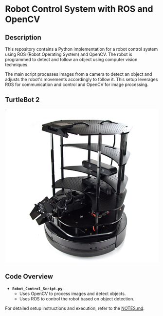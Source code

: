 # Robot Control System with ROS and OpenCV

## Description
This repository contains a Python implementation for a robot control system using ROS (Robot Operating System) and OpenCV. The robot is programmed to detect and follow an object using computer vision techniques.

The main script processes images from a camera to detect an object and adjusts the robot's movements accordingly to follow it. This setup leverages ROS for communication and control and OpenCV for image processing.

## TurtleBot 2
<p align="center">
  <img src="TurtleBot2.jpg" alt="TurtleBot 2" />
</p>


## Code Overview
- **`Robot_Control_Script.py`**: 
  - Uses OpenCV to process images and detect objects.
  - Uses ROS to control the robot based on object detection.

For detailed setup instructions and execution, refer to the [NOTES.md](NOTES.md).

